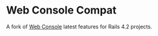 # Web Console Compat

A fork of [Web Console] latest features for Rails 4.2 projects.

[Web Console]: https://github.com/rails/web-console
